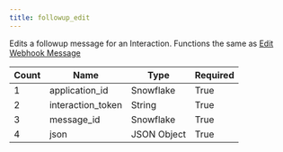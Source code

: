```yaml
---
title: followup_edit
---
```

Edits a followup message for an Interaction. Functions the same as [Edit Webhook Message](https://discord.com/developers/docs/resources/webhook#modify-webhook)

Count | Name | Type | Required        
----|----|----|---- 
1 | application_id | Snowflake | True
2 | interaction_token | String | True
3 | message_id | Snowflake | True
4 | json | JSON Object | True